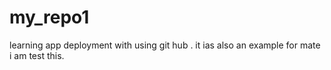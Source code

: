 # my_repo1
learning app deployment with using git hub .
it ias also an example for mate
i am test this.
